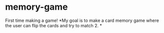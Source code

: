 # memory-game
First time making a game!
*My goal is to make a card memory game where the user can flip the cards and try to match 2.
*
